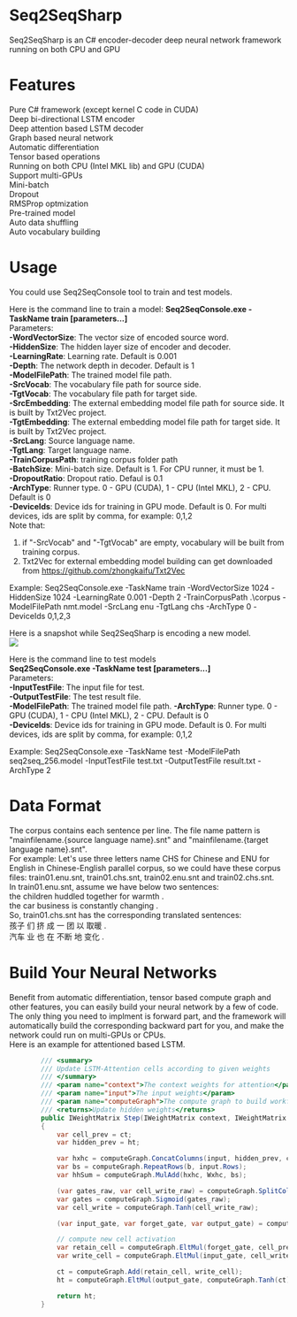 ﻿# Seq2SeqSharp  
Seq2SeqSharp is an C# encoder-decoder deep neural network framework running on both CPU and GPU  

# Features  
Pure C# framework (except kernel C code in CUDA)  
Deep bi-directional LSTM encoder  
Deep attention based LSTM decoder  
Graph based neural network  
Automatic differentiation  
Tensor based operations  
Running on both CPU (Intel MKL lib) and GPU (CUDA)  
Support multi-GPUs  
Mini-batch  
Dropout  
RMSProp optmization  
Pre-trained model  
Auto data shuffling  
Auto vocabulary building  

# Usage  
You could use Seq2SeqConsole tool to train and test models.  

Here is the command line to train a model:
**Seq2SeqConsole.exe -TaskName train [parameters...]**  
Parameters:  
**-WordVectorSize**: The vector size of encoded source word.  
**-HiddenSize**: The hidden layer size of encoder and decoder.    
**-LearningRate**: Learning rate. Default is 0.001  
**-Depth**: The network depth in decoder. Default is 1  
**-ModelFilePath**: The trained model file path.  
**-SrcVocab**: The vocabulary file path for source side.  
**-TgtVocab**: The vocabulary file path for target side.  
**-SrcEmbedding**: The external embedding model file path for source side. It is built by Txt2Vec project.  
**-TgtEmbedding**: The external embedding model file path for target side. It is built by Txt2Vec project.  
**-SrcLang**: Source language name.  
**-TgtLang**: Target language name.  
**-TrainCorpusPath**: training corpus folder path  
**-BatchSize**: Mini-batch size. Default is 1. For CPU runner, it must be 1.  
**-DropoutRatio**: Dropout ratio. Defaul is 0.1  
**-ArchType**: Runner type. 0 - GPU (CUDA), 1 - CPU (Intel MKL), 2 - CPU. Default is 0  
**-DeviceIds**: Device ids for training in GPU mode. Default is 0. For multi devices, ids are split by comma, for example: 0,1,2  
Note that:  
  1) if "-SrcVocab" and "-TgtVocab" are empty, vocabulary will be built from training corpus.  
  2) Txt2Vec for external embedding model building can get downloaded from https://github.com/zhongkaifu/Txt2Vec  

Example: Seq2SeqConsole.exe -TaskName train -WordVectorSize 1024 -HiddenSize 1024 -LearningRate 0.001 -Depth 2 -TrainCorpusPath .\corpus -ModelFilePath nmt.model -SrcLang enu -TgtLang chs -ArchType 0 -DeviceIds 0,1,2,3  

Here is a snapshot while Seq2SeqSharp is encoding a new model.  
![](https://github.com/zhongkaifu/Seq2SeqSharp/blob/master/Seq2SeqSharp_Snapshot.JPG)

Here is the command line to test models  
**Seq2SeqConsole.exe -TaskName test [parameters...]**  
Parameters:  
**-InputTestFile**: The input file for test.  
**-OutputTestFile**: The test result file.  
**-ModelFilePath**: The trained model file path. 
**-ArchType**: Runner type. 0 - GPU (CUDA), 1 - CPU (Intel MKL), 2 - CPU. Default is 0  
**-DeviceIds**: Device ids for training in GPU mode. Default is 0. For multi devices, ids are split by comma, for example: 0,1,2  

Example: Seq2SeqConsole.exe -TaskName test -ModelFilePath seq2seq_256.model -InputTestFile test.txt -OutputTestFile result.txt -ArchType 2  

# Data Format  
The corpus contains each sentence per line. The file name pattern is "mainfilename.{source language name}.snt" and "mainfilename.{target language name}.snt".    
For example: Let's use three letters name CHS for Chinese and ENU for English in Chinese-English parallel corpus, so we could have these corpus files: train01.enu.snt, train01.chs.snt, train02.enu.snt and train02.chs.snt.  
In train01.enu.snt, assume we have below two sentences:  
the children huddled together for warmth .  
the car business is constantly changing .  
So, train01.chs.snt has the corresponding translated sentences:  
孩子 们 挤 成 一 团 以 取暖 .  
汽车 业 也 在 不断 地 变化 .  

# Build Your Neural Networks  
Benefit from automatic differentiation, tensor based compute graph and other features, you can easily build your neural network by a few of code. The only thing you need to implment is forward part, and the framework will automatically build the corresponding backward part for you, and make the network could run on multi-GPUs or CPUs.  
Here is an example for attentioned based LSTM.  
```c#
        /// <summary>
        /// Update LSTM-Attention cells according to given weights
        /// </summary>
        /// <param name="context">The context weights for attention</param>
        /// <param name="input">The input weights</param>
        /// <param name="computeGraph">The compute graph to build workflow</param>
        /// <returns>Update hidden weights</returns>
        public IWeightMatrix Step(IWeightMatrix context, IWeightMatrix input, IComputeGraph computeGraph)
        {
            var cell_prev = ct;
            var hidden_prev = ht;

            var hxhc = computeGraph.ConcatColumns(input, hidden_prev, context);
            var bs = computeGraph.RepeatRows(b, input.Rows);
            var hhSum = computeGraph.MulAdd(hxhc, Wxhc, bs);

            (var gates_raw, var cell_write_raw) = computeGraph.SplitColumns(hhSum, hdim * 3, hdim);
            var gates = computeGraph.Sigmoid(gates_raw);
            var cell_write = computeGraph.Tanh(cell_write_raw);

            (var input_gate, var forget_gate, var output_gate) = computeGraph.SplitColumns(gates, hdim, hdim, hdim);

            // compute new cell activation
            var retain_cell = computeGraph.EltMul(forget_gate, cell_prev);
            var write_cell = computeGraph.EltMul(input_gate, cell_write);

            ct = computeGraph.Add(retain_cell, write_cell);
            ht = computeGraph.EltMul(output_gate, computeGraph.Tanh(ct));

            return ht;
        }
```
